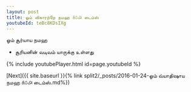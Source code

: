 ```yaml
---
layout: post
title: ஓம் விகாரற்றே நமஹ ௧௦௮ டைம்ஸ்
youtubeId: teBc8KDsIXg
---
```

 
 
 ஓம் சூர்யாய நமஹ  
 
 -  சூரியனின் வடிவம் யாருக்கு உள்ளது 
 
  
 
  
 
 
 
 
 
 


{% include youtubePlayer.html id=page.youtubeId %}
 
[Next]({{ site.baseurl }}{% link  split2/_posts/2016-01-24-ஓம் வ்யாதிஷாய நமஹ ௧௦௮ டைம்ஸ்.md%})
 

